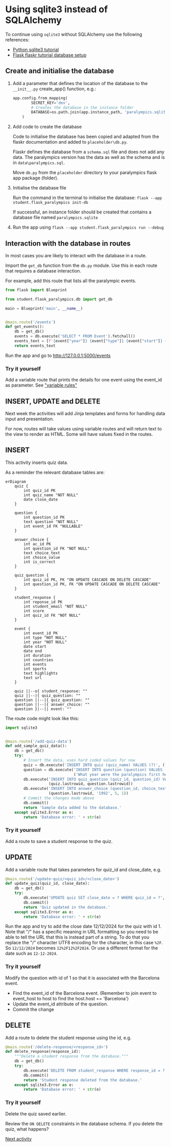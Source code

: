 # Using sqlite3 instead of SQLAlchemy

To continue using `sqlite3` without SQLAlchemy use the following references:

- [Python sqlite3 tutorial](https://docs.python.org/3/library/sqlite3.html#tutorial)
- [Flask flaskr tutorial database setup](https://flask.palletsprojects.com/en/stable/tutorial/database/#define-and-access-the-database)

## Create and initialise the database

1. Add a parameter that defines the location of the database to the `__init__.py` create_app() function, e.g.:

    ```python
    app.config.from_mapping(
            SECRET_KEY='dev',
            # Creates the database in the instance folder
            DATABASE=os.path.join(app.instance_path, 'paralympics.sqlite'),
        )
    ```

2. Add code to create the database

   Code to initialise the database has been copied and adapted from the flaskr documentation and added to
   `placeholder\db.py`.

   Flaskr defines the database from a `schema.sql` file and does not add any data. The paralympics version has the data
   as well as the schema and is in `data\paralympics.sql`.

   Move `db.py` from the `placeholder` directory to your paralympics flask app package (folder).

3. Initialise the database file

   Run the command in the terminal to initialise the database: `flask --app student.flask_paralympics init-db`

   If successful, an instance folder should be created that contains a database file named `paralympics.sqlite`

4. Run the app using `flask --app student.flask_paralympics run --debug`

## Interaction with the database in routes

In most cases you are likely to interact with the database in a route.

Import the `get_db` function from the `db.py` module. Use this in each route that requires a database interaction.

For example, add this route that lists all the paralympic events.

```python
from flask import Blueprint

from student.flask_paralympics.db import get_db

main = Blueprint('main', __name__)


@main.route('/events')
def get_events():
    db = get_db()
    events = db.execute('SELECT * FROM Event').fetchall()
    events_text = [f'{event["year"]} {event["type"]} {event["start"]} {event["end"]}' for event in events]
    return events_text
```

Run the app and go to <http://127.0.0.1:5000/events>

### Try it yourself

Add a variable route that prints the details for one event using the event_id as parameter.
See ["variable rules"](https://flask.palletsprojects.com/en/stable/quickstart/#variable-rules)

## INSERT, UPDATE and DELETE

Next week the activities will add Jinja templates and forms for handling data input and presentation.

For now, routes will take values using variable routes and will return text to the view to render as HTML. Some will
have values fixed in the routes.

## INSERT

This activity inserts quiz data.

As a reminder the relevant database tables are:

```mermaid
erDiagram
    quiz {
        int quiz_id PK
        int quiz_name "NOT NULL"
        date close_date
    }

    question {
        int question_id PK
        text question "NOT NULL"
        int event_id FK "NULLABLE"
    }

    answer_choice {
        int ac_id PK
        int question_id FK "NOT NULL"
        text choice_text
        int choice_value
        int is_correct
    }

    quiz_question {
        int quiz_id PK, FK "ON UPDATE CASCADE ON DELETE CASCADE"
        int question_id PK, FK "ON UPDATE CASCADE ON DELETE CASCADE"
    }

    student_response {
        int reponse_id PK
        int student_email "NOT NULL"
        int score
        int quiz_id FK "NOT NULL"
    }

    event {
        int event_id PK
        int type "NOT NULL"
        int year "NOT NULL"
        date start
        date end
        int duration
        int countries
        int events
        int sports
        text highlights
        text url
    }

    quiz ||--o{ student_response: ""
    quiz ||--|{ quiz_question: ""
    question ||--|{ quiz_question: ""
    question ||--|{ answer_choice: ""
    question }|--|| event: ""
```

The route code might look like this:

```python
import sqlite3


@main.route('/add-quiz-data')
def add_sample_quiz_data():
    db = get_db()
    try:
        # Insert the data, uses hard coded values for now
        quiz = db.execute('INSERT INTO quiz (quiz_name) VALUES (?)', ('Sample Quiz',))
        question = db.execute('INSERT INTO question (question) VALUES (?)',
                              ('What year were the paralympics first held in Barcelona?',))
        db.execute('INSERT INTO quiz_question (quiz_id, question_id) VALUES (?, ?)',
                   (quiz.lastrowid, question.lastrowid))
        db.execute('INSERT INTO answer_choice (question_id, choice_text, choice_value, is_correct) VALUES (?, ?, ?, ?)',
                   (question.lastrowid, '1992', 5, 1))
        # Commit the changes made above
        db.commit()
        return 'Sample data added to the database.'
    except sqlite3.Error as e:
        return 'Database error: ' + str(e)
```

### Try it yourself

Add a route to save a student response to the quiz.

## UPDATE

Add a variable route that takes parameters for quiz_id and close_date, e.g.

```python
@main.route('/update-quiz/<quiz_id>/<close_date>')
def update_quiz(quiz_id, close_date):
    db = get_db()
    try:
        db.execute('UPDATE quiz SET close_date = ? WHERE quiz_id = ?', (close_date, quiz_id))
        db.commit()
        return 'Quiz updated in the database.'
    except sqlite3.Error as e:
        return 'Database error: ' + str(e)
```

Run the app and try to add the close date 12/12/2024 for the quiz with id 1. Note that "/" has a specific meaning in URL
formatting so you need to be able to tell the URL that this is instead part of a string. To do that you replace the "/" 
character UTF8 encoding for the character, in this case `%2F`. So `12/12/2024` becomes `12%2F12%2F2024`. Or use a 
different format for the date such as `12-12-2024`.

### Try it yourself

Modify the question with id of 1 so that it is associated with the Barcelona event.

- Find the event_id of the Barcelona event. (Remember to join event to event_host to host to find the host.host == 'Barcelona')
- Update the event_id attribute of the question.
- Commit the change

## DELETE
Add a route to delete the student response using the id, e.g.

```python
@main.route('/delete-response/<response_id>')
def delete_response(response_id):
    """Delete a student response from the database."""
    db = get_db()
    try:
        db.execute('DELETE FROM student_response WHERE response_id = ?', (response_id,))
        db.commit()
        return 'Student response deleted from the database.'
    except sqlite3.Error as e:
        return 'Database error: ' + str(e)
```

### Try it yourself

Delete the quiz saved earlier.

Review the `ON DELETE` constraints in the database schema. If you delete the quiz, what happens?

[Next activity](7-8-flash-messages.md)
